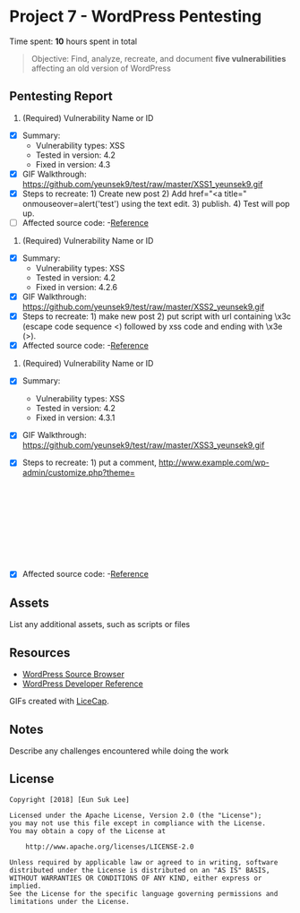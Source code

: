 # Project 7 - WordPress Pentesting

Time spent: **10** hours spent in total

> Objective: Find, analyze, recreate, and document **five vulnerabilities** affecting an old version of WordPress

## Pentesting Report

1. (Required) Vulnerability Name or ID
  - [x] Summary: 
    - Vulnerability types: XSS
    - Tested in version: 4.2
    - Fixed in version: 4.3
  - [x] GIF Walkthrough: https://github.com/yeunsek9/test/raw/master/XSS1_yeunsek9.gif
  - [x] Steps to recreate: 1) Create new post
                           2) Add href="</a><a title=" onmouseover=alert('test') using the text edit.
         		   3) publish.
        		   4) Test will pop up.
  - [ ] Affected source code:
  -[Reference](https://klikki.fi/adv/wordpress3.html)

1. (Required) Vulnerability Name or ID
  - [x] Summary: 
    - Vulnerability types: XSS
    - Tested in version: 4.2
    - Fixed in version: 4.2.6
  - [x] GIF Walkthrough: https://github.com/yeunsek9/test/raw/master/XSS2_yeunsek9.gif
  - [x] Steps to recreate: 1) make new post
         		   2) put script with url containing \x3c (escape code sequence <) followed by xss code and ending with \x3e (>).
  - [x] Affected source code:
  -[Reference](https://guides.codepath.com/websecurity/Cross-Site-Scripting)

1. (Required) Vulnerability Name or ID
  - [x] Summary: 
    - Vulnerability types: XSS
    - Tested in version: 4.2
    - Fixed in version: 4.3.1
  - [x] GIF Walkthrough: https://github.com/yeunsek9/test/raw/master/XSS3_yeunsek9.gif
  - [x] Steps to recreate: 1) put a comment, http://www.example.com/wp-admin/customize.php?theme=<svg onload=alert(1)>
         		   2) Alert will pop up
  - [x] Affected source code:
  -[Reference](https://wpvulndb.com/vulnerabilities/8358)


## Assets

List any additional assets, such as scripts or files

## Resources

- [WordPress Source Browser](https://core.trac.wordpress.org/browser/)
- [WordPress Developer Reference](https://developer.wordpress.org/reference/)

GIFs created with [LiceCap](http://www.cockos.com/licecap/).

## Notes

Describe any challenges encountered while doing the work

## License

    Copyright [2018] [Eun Suk Lee]

    Licensed under the Apache License, Version 2.0 (the "License");
    you may not use this file except in compliance with the License.
    You may obtain a copy of the License at

        http://www.apache.org/licenses/LICENSE-2.0

    Unless required by applicable law or agreed to in writing, software
    distributed under the License is distributed on an "AS IS" BASIS,
    WITHOUT WARRANTIES OR CONDITIONS OF ANY KIND, either express or implied.
    See the License for the specific language governing permissions and
    limitations under the License.